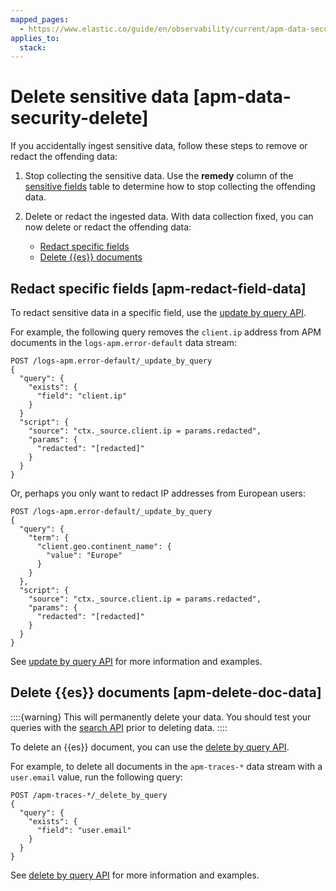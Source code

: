 ```yaml
---
mapped_pages:
  - https://www.elastic.co/guide/en/observability/current/apm-data-security-delete.html
applies_to:
  stack:
---
```


# Delete sensitive data [apm-data-security-delete]

If you accidentally ingest sensitive data, follow these steps to remove or redact the offending data:

1. Stop collecting the sensitive data. Use the **remedy** column of the [sensitive fields](application-data-security.md#apm-sensitive-fields) table to determine how to stop collecting the offending data.
2. Delete or redact the ingested data. With data collection fixed, you can now delete or redact the offending data:

    * [Redact specific fields](#apm-redact-field-data)
    * [Delete {{es}} documents](#apm-delete-doc-data)

## Redact specific fields [apm-redact-field-data]

To redact sensitive data in a specific field, use the [update by query API](https://www.elastic.co/docs/api/doc/elasticsearch/operation/operation-update-by-query).

For example, the following query removes the `client.ip` address from APM documents in the `logs-apm.error-default` data stream:

```console
POST /logs-apm.error-default/_update_by_query
{
  "query": {
    "exists": {
      "field": "client.ip"
    }
  }
  "script": {
    "source": "ctx._source.client.ip = params.redacted",
    "params": {
      "redacted": "[redacted]"
    }
  }
}
```

Or, perhaps you only want to redact IP addresses from European users:

```console
POST /logs-apm.error-default/_update_by_query
{
  "query": {
    "term": {
      "client.geo.continent_name": {
        "value": "Europe"
      }
    }
  },
  "script": {
    "source": "ctx._source.client.ip = params.redacted",
    "params": {
      "redacted": "[redacted]"
    }
  }
}
```

See [update by query API](https://www.elastic.co/docs/api/doc/elasticsearch/operation/operation-update-by-query) for more information and examples.

## Delete {{es}} documents [apm-delete-doc-data]

::::{warning}
This will permanently delete your data. You should test your queries with the [search API](https://www.elastic.co/docs/api/doc/elasticsearch/operation/operation-search) prior to deleting data.
::::

To delete an {{es}} document, you can use the [delete by query API](https://www.elastic.co/docs/api/doc/elasticsearch/operation/operation-delete-by-query).

For example, to delete all documents in the `apm-traces-*` data stream with a `user.email` value, run the following query:

```console
POST /apm-traces-*/_delete_by_query
{
  "query": {
    "exists": {
      "field": "user.email"
    }
  }
}
```

See [delete by query API](https://www.elastic.co/docs/api/doc/elasticsearch/operation/operation-delete-by-query) for more information and examples.


